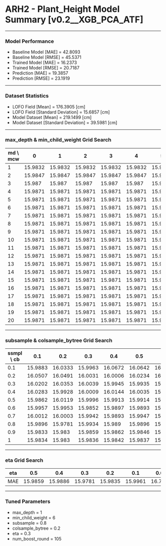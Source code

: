 # ARH2 - Plant_Height Model Summary [v0.2__XGB_PCA_ATF]

***

### Model Performance

- Baseline Model [MAE] = 42.8093
- Baseline Model [RMSE] = 45.5371
- Trained Model [MAE] = 16.2373
- Trained Model [RMSE] = 20.7187
- Prediction [MAE] = 19.3857
- Prediction [RMSE] = 23.1919
***

### Dataset Statistics

- LOFO Field [Mean] = 176.3905 [cm]
- LOFO Field [Standard Deviation] = 15.6857 [cm]
- Model Dataset [Mean] = 219.1499 [cm]
- Model Dataset [Standard Deviation] = 39.5981 [cm]
***

### max_depth & min_child_weight Grid Search

|   md \ mcw |       0 |       1 |       2 |       3 |       4 |       5 |       6 |       7 |       8 |       9 |      10 |      11 |      12 |      13 |      14 |      15 |      16 |      17 |      18 |      19 |      20 |
|------------|---------|---------|---------|---------|---------|---------|---------|---------|---------|---------|---------|---------|---------|---------|---------|---------|---------|---------|---------|---------|---------|
|          1 | 15.9832 | 15.9832 | 15.9832 | 15.9832 | 15.9832 | 15.9832 | 15.9832 | 15.9832 | 15.9832 | 15.9832 | 15.9832 | 15.9832 | 15.9832 | 15.9832 | 15.9832 | 15.9832 | 15.9832 | 15.9832 | 15.9832 | 15.9832 | 15.9832 |
|          2 | 15.9847 | 15.9847 | 15.9847 | 15.9847 | 15.9847 | 15.9847 | 15.9847 | 15.9847 | 15.9847 | 15.9847 | 15.9847 | 15.9847 | 15.9847 | 15.9847 | 15.9847 | 15.9847 | 15.9847 | 15.9847 | 15.9847 | 15.9847 | 15.9847 |
|          3 | 15.987  | 15.987  | 15.987  | 15.987  | 15.987  | 15.987  | 15.987  | 15.987  | 15.987  | 15.987  | 15.987  | 15.987  | 15.987  | 15.987  | 15.987  | 15.987  | 15.987  | 15.987  | 15.987  | 15.987  | 15.987  |
|          4 | 15.9871 | 15.9871 | 15.9871 | 15.9871 | 15.9871 | 15.9871 | 15.9871 | 15.9871 | 15.9871 | 15.9871 | 15.9871 | 15.9871 | 15.9871 | 15.9871 | 15.9871 | 15.9871 | 15.9871 | 15.9871 | 15.9871 | 15.9871 | 15.9871 |
|          5 | 15.9871 | 15.9871 | 15.9871 | 15.9871 | 15.9871 | 15.9871 | 15.9871 | 15.9871 | 15.9871 | 15.9871 | 15.9871 | 15.9871 | 15.9871 | 15.9871 | 15.9871 | 15.9871 | 15.9871 | 15.9871 | 15.9871 | 15.9871 | 15.9871 |
|          6 | 15.9871 | 15.9871 | 15.9871 | 15.9871 | 15.9871 | 15.9871 | 15.9871 | 15.9871 | 15.9871 | 15.9871 | 15.9871 | 15.9871 | 15.9871 | 15.9871 | 15.9871 | 15.9871 | 15.9871 | 15.9871 | 15.9871 | 15.9871 | 15.9871 |
|          7 | 15.9871 | 15.9871 | 15.9871 | 15.9871 | 15.9871 | 15.9871 | 15.9871 | 15.9871 | 15.9871 | 15.9871 | 15.9871 | 15.9871 | 15.9871 | 15.9871 | 15.9871 | 15.9871 | 15.9871 | 15.9871 | 15.9871 | 15.9871 | 15.9871 |
|          8 | 15.9871 | 15.9871 | 15.9871 | 15.9871 | 15.9871 | 15.9871 | 15.9871 | 15.9871 | 15.9871 | 15.9871 | 15.9871 | 15.9871 | 15.9871 | 15.9871 | 15.9871 | 15.9871 | 15.9871 | 15.9871 | 15.9871 | 15.9871 | 15.9871 |
|          9 | 15.9871 | 15.9871 | 15.9871 | 15.9871 | 15.9871 | 15.9871 | 15.9871 | 15.9871 | 15.9871 | 15.9871 | 15.9871 | 15.9871 | 15.9871 | 15.9871 | 15.9871 | 15.9871 | 15.9871 | 15.9871 | 15.9871 | 15.9871 | 15.9871 |
|         10 | 15.9871 | 15.9871 | 15.9871 | 15.9871 | 15.9871 | 15.9871 | 15.9871 | 15.9871 | 15.9871 | 15.9871 | 15.9871 | 15.9871 | 15.9871 | 15.9871 | 15.9871 | 15.9871 | 15.9871 | 15.9871 | 15.9871 | 15.9871 | 15.9871 |
|         11 | 15.9871 | 15.9871 | 15.9871 | 15.9871 | 15.9871 | 15.9871 | 15.9871 | 15.9871 | 15.9871 | 15.9871 | 15.9871 | 15.9871 | 15.9871 | 15.9871 | 15.9871 | 15.9871 | 15.9871 | 15.9871 | 15.9871 | 15.9871 | 15.9871 |
|         12 | 15.9871 | 15.9871 | 15.9871 | 15.9871 | 15.9871 | 15.9871 | 15.9871 | 15.9871 | 15.9871 | 15.9871 | 15.9871 | 15.9871 | 15.9871 | 15.9871 | 15.9871 | 15.9871 | 15.9871 | 15.9871 | 15.9871 | 15.9871 | 15.9871 |
|         13 | 15.9871 | 15.9871 | 15.9871 | 15.9871 | 15.9871 | 15.9871 | 15.9871 | 15.9871 | 15.9871 | 15.9871 | 15.9871 | 15.9871 | 15.9871 | 15.9871 | 15.9871 | 15.9871 | 15.9871 | 15.9871 | 15.9871 | 15.9871 | 15.9871 |
|         14 | 15.9871 | 15.9871 | 15.9871 | 15.9871 | 15.9871 | 15.9871 | 15.9871 | 15.9871 | 15.9871 | 15.9871 | 15.9871 | 15.9871 | 15.9871 | 15.9871 | 15.9871 | 15.9871 | 15.9871 | 15.9871 | 15.9871 | 15.9871 | 15.9871 |
|         15 | 15.9871 | 15.9871 | 15.9871 | 15.9871 | 15.9871 | 15.9871 | 15.9871 | 15.9871 | 15.9871 | 15.9871 | 15.9871 | 15.9871 | 15.9871 | 15.9871 | 15.9871 | 15.9871 | 15.9871 | 15.9871 | 15.9871 | 15.9871 | 15.9871 |
|         16 | 15.9871 | 15.9871 | 15.9871 | 15.9871 | 15.9871 | 15.9871 | 15.9871 | 15.9871 | 15.9871 | 15.9871 | 15.9871 | 15.9871 | 15.9871 | 15.9871 | 15.9871 | 15.9871 | 15.9871 | 15.9871 | 15.9871 | 15.9871 | 15.9871 |
|         17 | 15.9871 | 15.9871 | 15.9871 | 15.9871 | 15.9871 | 15.9871 | 15.9871 | 15.9871 | 15.9871 | 15.9871 | 15.9871 | 15.9871 | 15.9871 | 15.9871 | 15.9871 | 15.9871 | 15.9871 | 15.9871 | 15.9871 | 15.9871 | 15.9871 |
|         18 | 15.9871 | 15.9871 | 15.9871 | 15.9871 | 15.9871 | 15.9871 | 15.9871 | 15.9871 | 15.9871 | 15.9871 | 15.9871 | 15.9871 | 15.9871 | 15.9871 | 15.9871 | 15.9871 | 15.9871 | 15.9871 | 15.9871 | 15.9871 | 15.9871 |
|         19 | 15.9871 | 15.9871 | 15.9871 | 15.9871 | 15.9871 | 15.9871 | 15.9871 | 15.9871 | 15.9871 | 15.9871 | 15.9871 | 15.9871 | 15.9871 | 15.9871 | 15.9871 | 15.9871 | 15.9871 | 15.9871 | 15.9871 | 15.9871 | 15.9871 |
|         20 | 15.9871 | 15.9871 | 15.9871 | 15.9871 | 15.9871 | 15.9871 | 15.9871 | 15.9871 | 15.9871 | 15.9871 | 15.9871 | 15.9871 | 15.9871 | 15.9871 | 15.9871 | 15.9871 | 15.9871 | 15.9871 | 15.9871 | 15.9871 | 15.9871 |

***

### subsample & colsample_bytree Grid Search

|   ssmpl \ cb |     0.1 |     0.2 |     0.3 |     0.4 |     0.5 |     0.6 |     0.7 |     0.8 |     0.9 |     1.0 |
|--------------|---------|---------|---------|---------|---------|---------|---------|---------|---------|---------|
|          0.1 | 15.9883 | 16.0333 | 15.9963 | 16.0672 | 16.0642 | 16.0176 | 16.0586 | 16.0716 | 16.0724 | 16.0285 |
|          0.2 | 16.0507 | 16.0491 | 16.0031 | 16.0006 | 16.0234 | 16.0223 | 16.0166 | 15.9838 | 15.9964 | 15.9881 |
|          0.3 | 16.0202 | 16.0353 | 16.0039 | 15.9945 | 15.9935 | 15.9809 | 15.9887 | 15.9947 | 15.9868 | 15.9847 |
|          0.4 | 16.0283 | 15.9928 | 16.0009 | 16.0144 | 16.0035 | 15.9919 | 15.9926 | 15.9856 | 16.0006 | 16.0018 |
|          0.5 | 15.9862 | 16.0119 | 15.9996 | 15.9913 | 15.9914 | 15.9898 | 15.9911 | 15.9879 | 15.9865 | 15.983  |
|          0.6 | 15.9957 | 15.9953 | 15.9852 | 15.9897 | 15.9893 | 15.9859 | 15.9866 | 15.9913 | 15.9851 | 15.9865 |
|          0.7 | 16.0012 | 16.0003 | 15.9942 | 15.9893 | 15.9947 | 15.9893 | 16.0013 | 15.9905 | 15.991  | 15.9901 |
|          0.8 | 15.9896 | 15.9781 | 15.9934 | 15.989  | 15.9896 | 15.9951 | 15.9944 | 15.9974 | 15.9908 | 15.9929 |
|          0.9 | 15.9833 | 15.983  | 15.9859 | 15.9862 | 15.9846 | 15.9795 | 15.9819 | 15.9836 | 15.9822 | 15.9834 |
|          1   | 15.9834 | 15.983  | 15.9836 | 15.9842 | 15.9837 | 15.9836 | 15.9833 | 15.9833 | 15.9835 | 15.9832 |

***

### eta Grid Search

| eta   |     0.5 |     0.4 |     0.3 |     0.2 |     0.1 |    0.01 |   0.001 |
|-------|---------|---------|---------|---------|---------|---------|---------|
| MAE   | 15.9859 | 15.9886 | 15.9781 | 15.9835 | 15.9961 | 16.7239 | 80.7376 |

***

### Tuned Parameters

- max_depth = 1
- min_child_weight = 6
- subsample = 0.8
- colsample_bytree = 0.2
- eta = 0.3
- num_boost_round = 105
